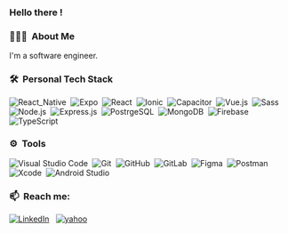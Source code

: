 ### Hello there !

### 👨🏽‍💻 &nbsp;About Me

I'm a software engineer.

### 🛠 &nbsp;Personal Tech Stack

![React_Native](https://img.shields.io/badge/-React_Native-05122A?style=flat&logo=react)&nbsp;
![Expo](https://img.shields.io/badge/-Expo-05122A?style=flat&logo=expo)&nbsp;
![React](https://img.shields.io/badge/-React-05122A?style=flat&logo=react)&nbsp;
![Ionic](https://img.shields.io/badge/-Ionic-05122A?style=flat&logo=ionic)&nbsp;
![Capacitor](https://img.shields.io/badge/-Capacitor-05122A?style=flat&logo=capacitor)&nbsp;
![Vue.js](https://img.shields.io/badge/-Vue.js-05122A?style=flat&logo=Vue.js)&nbsp;
![Sass](https://img.shields.io/badge/-Sass-05122A?style=flat&logo=Sass)&nbsp;
![Node.js](https://img.shields.io/badge/-Node.js-05122A?style=flat&logo=Node.js)&nbsp;
![Express.js](https://img.shields.io/badge/-Express.js-05122A?style=flat&logo=express)&nbsp;
![PostrgeSQL](https://img.shields.io/badge/-postgresql-05122A?style=flat&logo=postgresql)&nbsp;
![MongoDB](https://img.shields.io/badge/-MongoDB-05122A?style=flat&logo=MongoDB)&nbsp;
![Firebase](https://img.shields.io/badge/-firebase-05122A?style=flat&logo=firebase)&nbsp;
![TypeScript](https://img.shields.io/badge/-TypeScript-05122A?style=flat&logo=typescript)&nbsp;

### ⚙️ &nbsp;Tools

![Visual Studio Code](https://img.shields.io/badge/-Visual%20Studio%20Code-05122A?style=flat&logo=visual-studio-code&logoColor=007ACC)&nbsp;
![Git](https://img.shields.io/badge/-Git-05122A?style=flat&logo=git)&nbsp;
![GitHub](https://img.shields.io/badge/-GitHub-05122A?style=flat&logo=github)&nbsp;
![GitLab](https://img.shields.io/badge/-GitLab-05122A?style=flat&logo=gitlab)&nbsp;
![Figma](https://img.shields.io/badge/-Figma-05122A?style=flat&logo=Figma)&nbsp;
![Postman](https://img.shields.io/badge/-Postman-05122A?style=flat&logo=Postman)&nbsp;
![Xcode](https://img.shields.io/badge/-Xcode-05122A?style=flat&logo=Xcode)&nbsp;
![Android Studio](https://img.shields.io/badge/-Android%20Studio-05122A?style=flat&logo=android-studio)&nbsp;

### 📫 &nbsp;Reach me:

<a href="https://www.linkedin.com/in/edomiyas-temesgen-16ba01173/"><img alt="LinkedIn" src="https://img.shields.io/badge/linkedin%20-%230077B5.svg?&style=flat&logo=linkedin&logoColor=white"/></a> &nbsp;
<a href="mailto: temesgen.edomiyas@yahoo.com"><img alt="yahoo" src="https://img.shields.io/badge/yahoo%20-6001D2.svg?&style=flat&logo=yahoo&logoColor=white"/></a>
